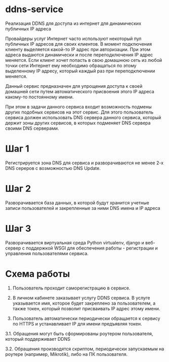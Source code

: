 # ddns-service
Реализация DDNS для доступа из интернет для динамических публичных IP адреса

Провайдеры услуг Интернет часто используют некоторый пул публичных IP адресов для своих клиентов.
В момент подключения клиенту выделяется какой-то IP адрес при авторизации.
При этом адреса выдаются динамически и после переподключения IP адрес меняется.
Если клиент хочет попасть в свою домашнюю сеть из любой точки сети Интернет ему необходимо
обращаться по этому выделенному IP адресу, который каждый раз при переподключении меняется.

Данный сервис предназначен для упрощения доступа к своей домашней сети путем автоматического
присвоения этого IP адреса какому-то постоянному имени.

При этом в задачи данного сервиса входит возможность подмены других подобных сервисов на
этот сервис. Для этого пользователь сервиса должен использовать DNS сервера данного сервиса,
который держит зоны других сервисов, в которых подменяет DNS сервера своими DNS серверами.

# Шаг 1
Регистрируется зона DNS для сервиса и разворачиваются не менее 2-х DNS сереров с возможностью
DNS Update.

# Шаг 2
Разворачивается база данных, в которой будут хранится учетные записи пользователей и закрепленные
за ними DNS имена и IP адреса

# Шаг 3
Разворачивается виртуальная среда Python virtualenv, django и веб-сервер с поддержкой WSGI для обеспечения
работы - регистрации и управления пользователями сервиса.

# Схема работы
1. Пользователь проходит саморегистрацию в сервисе.
2. В личном кабинете заказывает услугу DDNS сервиса. В услуге указывается имя, которое будет закреплено
   за пользователем, а также токен, который позволит присваивать IP адрес этому имени.

3. Пользователь автоматически периодически обращается к сервису по HTTPS и устанавливает IP для имени предъявляя токен.

3.1. Обращения могут быть сформированы роутером пользователя, который поддерживает DDNS

3.2. Обращения производятся скриптом, периодически запускаемым на роутере (например, Mikrotik), либо на ПК пользователя.
